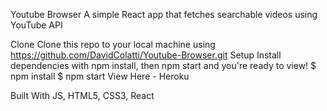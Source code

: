 Youtube Browser
A simple React app that fetches searchable videos using YouTube API

Clone
Clone this repo to your local machine using https://github.com/DavidColatti/Youtube-Browser.git
Setup
Install dependencies with npm install, then npm start and you're ready to view!
$ npm install
$ npm start
View Here - Heroku


Built With
JS, HTML5, CSS3, React